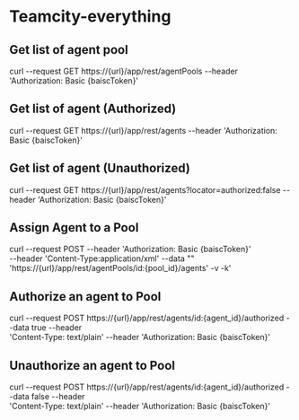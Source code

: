 # Teamcity-everything

## Get list of agent pool
curl --request GET https://{url}/app/rest/agentPools --header 'Authorization: Basic {baiscToken}'

## Get list of agent (Authorized)
curl --request GET https://{url}/app/rest/agents --header 'Authorization: Basic {baiscToken}'

## Get list of agent (Unauthorized)
curl --request GET https://{url}/app/rest/agents?locator=authorized:false --header 'Authorization: Basic {baiscToken}'


## Assign Agent to a Pool
curl --request POST --header 'Authorization: Basic {baiscToken}' \
--header  'Content-Type:application/xml' --data "<agent id='{agent_id}'/>" 'https://{url}/app/rest/agentPools/id:{pool_id}/agents' -v -k'

## Authorize an agent to Pool
curl --request POST https://{url}/app/rest/agents/id:{agent_id}/authorized --data true --header \
'Content-Type: text/plain' --header 'Authorization: Basic {baiscToken}'

## Unauthorize an agent to Pool
curl --request POST https://{url}/app/rest/agents/id:{agent_id}/authorized --data false --header \
'Content-Type: text/plain' --header 'Authorization: Basic {baiscToken}'


